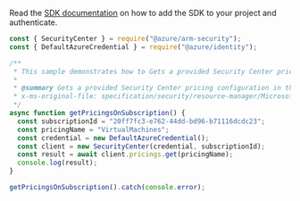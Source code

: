 Read the [SDK documentation](https://github.com/Azure/azure-sdk-for-js/blob/%40azure%2Farm-security_5.0.0/sdk/security/arm-security/README.md) on how to add the SDK to your project and authenticate.

```javascript
const { SecurityCenter } = require("@azure/arm-security");
const { DefaultAzureCredential } = require("@azure/identity");

/**
 * This sample demonstrates how to Gets a provided Security Center pricing configuration in the subscription.
 *
 * @summary Gets a provided Security Center pricing configuration in the subscription.
 * x-ms-original-file: specification/security/resource-manager/Microsoft.Security/stable/2022-03-01/examples/Pricings/GetPricingByName_example.json
 */
async function getPricingsOnSubscription() {
  const subscriptionId = "20ff7fc3-e762-44dd-bd96-b71116dcdc23";
  const pricingName = "VirtualMachines";
  const credential = new DefaultAzureCredential();
  const client = new SecurityCenter(credential, subscriptionId);
  const result = await client.pricings.get(pricingName);
  console.log(result);
}

getPricingsOnSubscription().catch(console.error);
```
